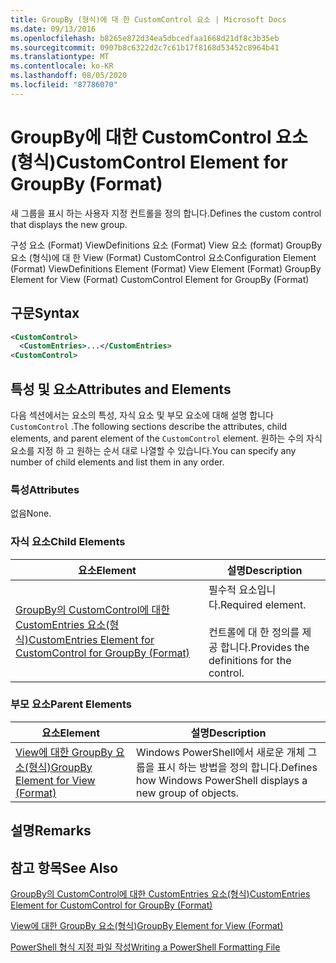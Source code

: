 ```yaml
---
title: GroupBy (형식)에 대 한 CustomControl 요소 | Microsoft Docs
ms.date: 09/13/2016
ms.openlocfilehash: b8265e872d34ea5dbcedfaa1668d21df8c3b35eb
ms.sourcegitcommit: 0907b8c6322d2c7c61b17f8168d53452c8964b41
ms.translationtype: MT
ms.contentlocale: ko-KR
ms.lasthandoff: 08/05/2020
ms.locfileid: "87786070"
---
```

# <a name="customcontrol-element-for-groupby-format"></a><span data-ttu-id="3aded-102">GroupBy에 대한 CustomControl 요소(형식)</span><span class="sxs-lookup"><span data-stu-id="3aded-102">CustomControl Element for GroupBy (Format)</span></span>

<span data-ttu-id="3aded-103">새 그룹을 표시 하는 사용자 지정 컨트롤을 정의 합니다.</span><span class="sxs-lookup"><span data-stu-id="3aded-103">Defines the custom control that displays the new group.</span></span>

<span data-ttu-id="3aded-104">구성 요소 (Format) ViewDefinitions 요소 (Format) View 요소 (format) GroupBy 요소 (형식)에 대 한 View (Format) CustomControl 요소</span><span class="sxs-lookup"><span data-stu-id="3aded-104">Configuration Element (Format) ViewDefinitions Element (Format) View Element (Format) GroupBy Element for View (Format) CustomControl Element for GroupBy (Format)</span></span>

## <a name="syntax"></a><span data-ttu-id="3aded-105">구문</span><span class="sxs-lookup"><span data-stu-id="3aded-105">Syntax</span></span>

```xml
<CustomControl>
  <CustomEntries>...</CustomEntries>
<CustomControl>
```

## <a name="attributes-and-elements"></a><span data-ttu-id="3aded-106">특성 및 요소</span><span class="sxs-lookup"><span data-stu-id="3aded-106">Attributes and Elements</span></span>

<span data-ttu-id="3aded-107">다음 섹션에서는 요소의 특성, 자식 요소 및 부모 요소에 대해 설명 합니다 `CustomControl` .</span><span class="sxs-lookup"><span data-stu-id="3aded-107">The following sections describe the attributes, child elements, and parent element of the `CustomControl` element.</span></span> <span data-ttu-id="3aded-108">원하는 수의 자식 요소를 지정 하 고 원하는 순서 대로 나열할 수 있습니다.</span><span class="sxs-lookup"><span data-stu-id="3aded-108">You can specify any number of child elements and list them in any order.</span></span>

### <a name="attributes"></a><span data-ttu-id="3aded-109">특성</span><span class="sxs-lookup"><span data-stu-id="3aded-109">Attributes</span></span>

<span data-ttu-id="3aded-110">없음</span><span class="sxs-lookup"><span data-stu-id="3aded-110">None.</span></span>

### <a name="child-elements"></a><span data-ttu-id="3aded-111">자식 요소</span><span class="sxs-lookup"><span data-stu-id="3aded-111">Child Elements</span></span>

|<span data-ttu-id="3aded-112">요소</span><span class="sxs-lookup"><span data-stu-id="3aded-112">Element</span></span>|<span data-ttu-id="3aded-113">설명</span><span class="sxs-lookup"><span data-stu-id="3aded-113">Description</span></span>|
|-------------|-----------------|
|[<span data-ttu-id="3aded-114">GroupBy의 CustomControl에 대한 CustomEntries 요소(형식)</span><span class="sxs-lookup"><span data-stu-id="3aded-114">CustomEntries Element for CustomControl for GroupBy (Format)</span></span>](./customentries-element-for-customcontrol-for-groupby-format.md)|<span data-ttu-id="3aded-115">필수적 요소입니다.</span><span class="sxs-lookup"><span data-stu-id="3aded-115">Required element.</span></span><br /><br /> <span data-ttu-id="3aded-116">컨트롤에 대 한 정의를 제공 합니다.</span><span class="sxs-lookup"><span data-stu-id="3aded-116">Provides the definitions for the control.</span></span>|

### <a name="parent-elements"></a><span data-ttu-id="3aded-117">부모 요소</span><span class="sxs-lookup"><span data-stu-id="3aded-117">Parent Elements</span></span>

|<span data-ttu-id="3aded-118">요소</span><span class="sxs-lookup"><span data-stu-id="3aded-118">Element</span></span>|<span data-ttu-id="3aded-119">설명</span><span class="sxs-lookup"><span data-stu-id="3aded-119">Description</span></span>|
|-------------|-----------------|
|[<span data-ttu-id="3aded-120">View에 대한 GroupBy 요소(형식)</span><span class="sxs-lookup"><span data-stu-id="3aded-120">GroupBy Element for View (Format)</span></span>](./groupby-element-for-view-format.md)|<span data-ttu-id="3aded-121">Windows PowerShell에서 새로운 개체 그룹을 표시 하는 방법을 정의 합니다.</span><span class="sxs-lookup"><span data-stu-id="3aded-121">Defines how Windows PowerShell displays a new group of objects.</span></span>|

## <a name="remarks"></a><span data-ttu-id="3aded-122">설명</span><span class="sxs-lookup"><span data-stu-id="3aded-122">Remarks</span></span>

## <a name="see-also"></a><span data-ttu-id="3aded-123">참고 항목</span><span class="sxs-lookup"><span data-stu-id="3aded-123">See Also</span></span>

[<span data-ttu-id="3aded-124">GroupBy의 CustomControl에 대한 CustomEntries 요소(형식)</span><span class="sxs-lookup"><span data-stu-id="3aded-124">CustomEntries Element for CustomControl for GroupBy (Format)</span></span>](./customentries-element-for-customcontrol-for-groupby-format.md)

[<span data-ttu-id="3aded-125">View에 대한 GroupBy 요소(형식)</span><span class="sxs-lookup"><span data-stu-id="3aded-125">GroupBy Element for View (Format)</span></span>](./groupby-element-for-view-format.md)

[<span data-ttu-id="3aded-126">PowerShell 형식 지정 파일 작성</span><span class="sxs-lookup"><span data-stu-id="3aded-126">Writing a PowerShell Formatting File</span></span>](./writing-a-powershell-formatting-file.md)
